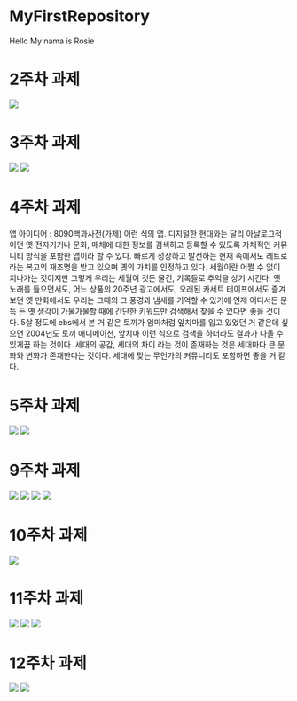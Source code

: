 # MyFirstRepository
Hello My nama is Rosie
# 2주차 과제
<img src="https://github.com/rosie99999/MyFirstRepository/commit/6dda9b1cb8d4e3fa81e335bf3d7a7de31cdea202"></img>
# 3주차 과제
<img src="https://github.com/rosie99999/MyFirstRepository/blob/master/png/3%EC%A3%BC%EC%B0%A8.png"></img>
<img src="https://github.com/rosie99999/MyFirstRepository/commit/4f8eb511d1da5c60e0cbd19786f96f78a815363f"></img>
# 4주차 과제
앱 아이디어 : 8090백과사전(가제) 이런 식의 앱. 디지털한 현대와는 달리 아날로그적이던 옛 전자기기나 문화, 매체에 대한 정보를 검색하고 등록할 수 있도록 자체적인 커뮤니티 방식을 포함한 앱이라 할 수 있다. 빠르게 성장하고 발전하는 현재 속에서도 레트로 라는 복고의 재조명을 받고 있으며 옛의 가치를 인정하고 있다. 세월이란 어쩔 수 없이 지나가는 것이지만 그렇게 우리는 세월이 깃든 물건, 기록들로 추억을 상기 시킨다. 옛 노래를 들으면서도, 어느 상품의 20주년 광고에서도, 오래된 카세트 테이프에서도 즐겨보던 옛 만화에서도 우리는 그때의 그 풍경과 냄새를 기억할 수 있기에 언제 어디서든 문득 든 옛 생각이 가물가물할 때에 간단한 키워드만 검색해서 찾을 수 있다면 좋을 것이다. 5살 정도에 ebs에서 본 거 같은 토끼가 엄마처럼 앞치마를 입고 있었던 거 같은데 싶으면 2004년도 토끼 애니메이션, 앞치마 이런 식으로 검색을 하더라도 결과가 나올 수 있게끔 하는 것이다. 세대의 공감, 세대의 차이 라는 것이 존재하는 것은 세대마다 큰 문화와 변화가 존재한다는 것이다. 세대에 맞는 무언가의 커뮤니티도 포함하면 좋을 거 같다.   
# 5주차 과제
<img src="https://github.com/rosie99999/MyFirstRepository/commit/5fc3de6afed84a267cc64df37eb74ed2baaaedd3"></img>
<img src="https://github.com/rosie99999/MyFirstRepository/blob/master/png/5%EC%A3%BC%EC%B0%A82.png"></img>
# 9주차 과제
<img src="https://raw.githubusercontent.com/rosie99999/MyFirstRepository/d6ec1b6754eff780feb157eef2b6fc6e4e882cb9/png/%EA%B0%80.PNG"></img>
<img src="https://raw.githubusercontent.com/rosie99999/MyFirstRepository/d6ec1b6754eff780feb157eef2b6fc6e4e882cb9/png/%EB%82%98.PNG"></img>
<img src="https://raw.githubusercontent.com/rosie99999/MyFirstRepository/d6ec1b6754eff780feb157eef2b6fc6e4e882cb9/png/%EB%8B%A4.PNG"></img>
<img src="https://raw.githubusercontent.com/rosie99999/MyFirstRepository/d6ec1b6754eff780feb157eef2b6fc6e4e882cb9/png/%EB%9D%BC.PNG"></img>
# 10주차 과제
<img src="https://github.com/rosie99999/MyFirstRepository/blob/master/png/10%EC%A3%BC%EC%B0%A8.PNG?raw=true"></img>
# 11주차 과제
<img src="https://github.com/rosie99999/MyFirstRepository/commit/5fc3de6afed84a267cc64df37eb74ed2baaaedd3"></img>
<img src="https://github.com/rosie99999/MyFirstRepository/commit/5fc3de6afed84a267cc64df37eb74ed2baaaedd3"></img>
<img src="https://github.com/rosie99999/MyFirstRepository/commit/5fc3de6afed84a267cc64df37eb74ed2baaaedd3"></img>
# 12주차 과제
<img src="https://github.com/rosie99999/MyFirstRepository/commit/5fc3de6afed84a267cc64df37eb74ed2baaaedd3"></img>
<img src="https://github.com/rosie99999/MyFirstRepository/blob/master/png/12%EC%A3%BC%EC%B0%A82.PNG"></img> 
